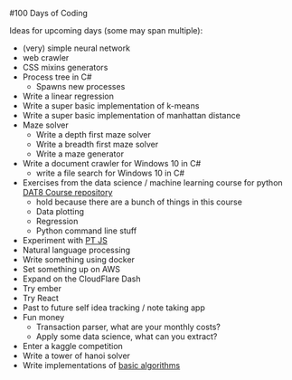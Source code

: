 #100 Days of Coding

Ideas for upcoming days (some may span multiple):

- (very) simple neural network
- web crawler
- CSS mixins generators
- Process tree in C#
  - Spawns new processes
- Write a linear regression
- Write a super basic implementation of k-means
- Write a super basic implementation of manhattan distance
- Maze solver
  - Write a depth first maze solver
  - Write a breadth first maze solver
  - Write a maze generator
- Write a document crawler for Windows 10 in C#
  - write a file search for Windows 10 in C#
- Exercises from the data science / machine learning course for python [DAT8 Course repository](https://github.com/justmarkham/DAT8)
  - hold because there are a bunch of things in this course
  - Data plotting
  - Regression
  - Python command line stuff
- Experiment with [PT JS](https://github.com/williamngan/pt)
- Natural language processing
- Write something using docker
- Set something up on AWS
- Expand on the CloudFlare Dash
- Try ember
- Try React
- Past to future self idea tracking / note taking app
- Fun money
  - Transaction parser, what are your monthly costs?
  - Apply some data science, what can you extract?
- Enter a kaggle competition
- Write a tower of hanoi solver
- Write implementations of [basic algorithms](https://en.wikipedia.org/wiki/List_of_algorithms)
  
